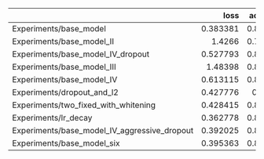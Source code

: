 |                                              |     loss |   accuracy |
|:---------------------------------------------|---------:|-----------:|
| Experiments/base_model                       | 0.383381 |   0.832636 |
| Experiments/base_model_II                    | 1.4266   |   0.786611 |
| Experiments/base_model_IV_dropout            | 0.527793 |   0.849372 |
| Experiments/base_model_III                   | 1.48398  |   0.811715 |
| Experiments/base_model_IV                    | 0.613115 |   0.849372 |
| Experiments/dropout_and_l2                   | 0.427776 |   0.83682  |
| Experiments/two_fixed_with_whitening         | 0.428415 |   0.841004 |
| Experiments/lr_decay                         | 0.362778 |   0.853557 |
| Experiments/base_model_IV_aggressive_dropout | 0.392025 |   0.861925 |
| Experiments/base_model_six                   | 0.395363 |   0.861925 |